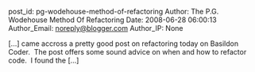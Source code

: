 post_id: pg-wodehouse-method-of-refactoring
Author: The P.G. Wodehouse Method Of Refactoring
Date: 2008-06-28 06:00:13
Author_Email: noreply@blogger.com
Author_IP: None

[...] came accross a pretty good post on refactoring today on Basildon Coder.  The post offers some sound advice on when and how to refactor code.  I found the [...]
